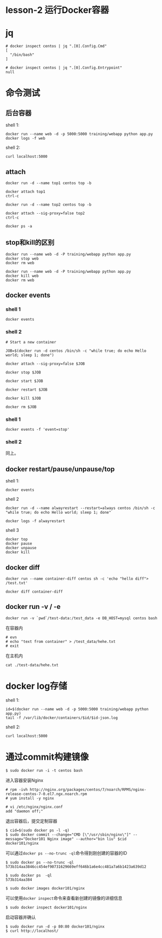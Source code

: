 # lesson-2 运行Docker容器


# jq

```
# docker inspect centos | jq ".[0].Config.Cmd"
[
  "/bin/bash"
]

# docker inspect centos | jq ".[0].Config.Entrypoint"
null

```

# 命令测试

## 后台容器

shell 1:

```
docker run --name web -d -p 5000:5000 training/webapp python app.py
docker logs -f web
```

shell 2:

```
curl localhost:5000
```

## attach

```
docker run -d --name top1 centos top -b

docker attach top1
ctrl-c

docker run -d --name top2 centos top -b

docker attach --sig-proxy=false top2
ctrl-c

docker ps -a

```

## stop和kill的区别

```
docker run --name web -d -P training/webapp python app.py
docker stop web
docker rm web

docker run --name web -d -P training/webapp python app.py
docker kill web
docker rm web

```

## docker events

### shell 1

```
docker events
```

### shell 2

```
# Start a new container

JOB=$(docker run -d centos /bin/sh -c "while true; do echo Hello world; sleep 1; done")

docker attach --sig-proxy=false $JOB

docker stop $JOB

docker start $JOB

docker restart $JOB

docker kill $JOB

docker rm $JOB
```

### shell 1

```
docker events -f 'event=stop'
```

### shell 2

同上。

## docker restart/pause/unpause/top

shell 1:

```
docker events
```

shell 2

```
docker run -d --name alwayrestart --restart=always centos /bin/sh -c "while true; do echo Hello world; sleep 1; done"

docker logs -f alwayrestart
```
shell 3

```
docker top
docker pause
docker unpause
docker kill 
```


## docker diff

```
docker run --name container-diff centos sh -c 'echo "hello diff"> /test.txt'

docker diff container-diff

```

## docker run -v / -e

```
docker run -v `pwd`/test-data:/test_data -e DB_HOST=mysql centos bash
```

在容器内

```
# evn
# echo "text from container" > /test_data/hehe.txt
# exit
```

在主机内

```
cat ./test-data/hehe.txt
```

# docker log存储

shell 1:

```
id=$(docker run --name web -d -p 5000:5000 training/webapp python app.py)
tail -f /var/lib/docker/containers/$id/$id-json.log 

```

shell 2:

```
curl localhost:5000
```

# 通过commit构建镜像

```
$ sudo docker run -i -t centos bash
```

进入容器安装Nginx


```
# rpm -ivh http://nginx.org/packages/centos/7/noarch/RPMS/nginx-release-centos-7-0.el7.ngx.noarch.rpm
# yum install -y nginx

# vi /etc/nginx/nginx.conf
add "daemon off;"

```

退出容器后，提交定制容器

```
$ cid=$(sudo docker ps -l -q)
$ sudo docker commit --change="CMD [\"/usr/sbin/nginx\"]" --message="Docker101 Nginx image" --author="bin liu" $cid docker101/nginx

```

可以通过`docker ps --no-trunc -ql`命令得到刚创建的容器的ID

```
$ sudo docker ps --no-trunc -ql
573b314aa3846cc454ef90731629669eff646b1a6e4cc481a7a6b1423a639d12

$ sudo docker ps  -ql
573b314aa384

```

```
$ sudo docker images docker101/nginx

```

可以使用`docker inspect`命令来查看新创建的镜像的详细信息


```
$ sudo docker inspect docker101/nginx

```

启动容器并确认

```
$ sudo docker run -d -p 80:80 docker101/nginx
$ curl http://localhost/
```

